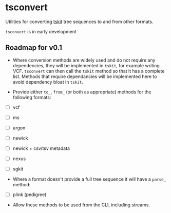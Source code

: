 # tsconvert

Utilities for converting [tskit](https://github.com/tskit-dev/tskit) tree sequences to
and from other formats. 

`tsconvert` is in early development

## Roadmap for v0.1

 - Where conversion methods are widely used and do not require any dependencies,
   they will be implemented in `tskit`, for example writing VCF. `tsconvert` can then call
   the `tskit` method so that it has a complete list. Methods that require dependancies
   will be implemented here to avoid dependency bloat in `tskit`.


 - Provide either `to_`, `from_` (or both as appropriate) methods 
   for the following formats: 
 - [ ] vcf
 - [ ] ms
 - [ ] argon
 - [ ] newick
 - [ ] newick + csv/tsv metadata
 - [ ] nexus
 - [ ] sgkit
 

 - Where a format doesn't provide a full tree sequence it will
   have a `parse_` method: 
 - [ ] plink (pedigree)

 
 - Allow these methods to be used from the CLI, including streams.

